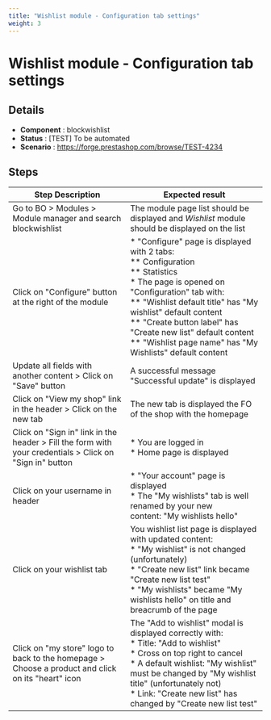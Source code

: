 ```yaml
---
title: "Wishlist module - Configuration tab settings"
weight: 3
---
```


# Wishlist module - Configuration tab settings
## Details
* **Component** : blockwishlist
* **Status** : [TEST] To be automated
* **Scenario** : https://forge.prestashop.com/browse/TEST-4234

## Steps
| Step Description | Expected result |
| ----- | ----- |
| Go to BO > Modules > Module manager and search blockwishlist | The module page list should be displayed and *Wishlist* module should be displayed on the list |
| Click on "Configure" button at the right of the module | * "Configure" page is displayed with 2 tabs:<br> ** Configuration<br> ** Statistics<br> * The page is opened on "Configuration" tab with:<br> ** "Wishlist default title" has "My wishlist" default content<br> ** "Create button label" has "Create new list" default content<br> ** "Wishlist page name" has "My Wishlists" default content |
| Update all fields with another content > Click on "Save" button | A successful message "Successful update" is displayed |
| Click on "View my shop" link in the header > Click on the new tab | The new tab is displayed the FO of the shop with the homepage |
| Click on "Sign in" link in the header > Fill the form with your credentials > Click on "Sign in" button | * You are logged in<br> * Home page is displayed |
| Click on your username in header | * "Your account" page is displayed<br> * The "My wishlists" tab is well renamed by your new content: "My wishlists hello" |
| Click on your wishlist tab | You wishlist list page is displayed with updated content:<br> * "My wishlist" is not changed (unfortunately)<br> * "Create new list" link became "Create new list test"<br> * "My wishlists" became "My wishlists hello" on title and breacrumb of the page |
| Click on "my store" logo to back to the homepage > Choose a product and click on its "heart" icon | The "Add to wishlist" modal is displayed correctly with:<br> * Title: "Add to wishlist"<br> * Cross on top right to cancel<br> * A default wishlist: "My wishlist" must be changed by "My wishlist title" (unfortunately not)<br> * Link: "Create new list" has changed by "Create new list test" |